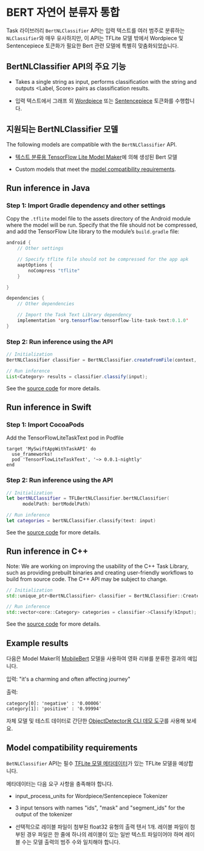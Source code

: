 # BERT 자연어 분류자 통합

Task 라이브러리 `BertNLClassifier` API는 입력 텍스트를 여러 범주로 분류하는 `NLClassifier`와 매우 유사하지만, 이 API는 TFLite 모델 밖에서 Wordpiece 및 Sentencepiece 토큰화가 필요한 Bert 관련 모델에 특별히 맞춤화되었습니다.

## BertNLClassifier API의 주요 기능

- Takes a single string as input, performs classification with the string and outputs &lt;Label, Score&gt; pairs as classification results.

- 입력 텍스트에서 그래프 외 [Wordpiece](https://github.com/tensorflow/tflite-support/blob/master/tensorflow_lite_support/cc/text/tokenizers/bert_tokenizer.h) 또는 [Sentencepiece](https://github.com/tensorflow/tflite-support/blob/master/tensorflow_lite_support/cc/text/tokenizers/sentencepiece_tokenizer.h) 토큰화를 수행합니다.

## 지원되는 BertNLClassifier 모델

The following models are compatible with the `BertNLClassifier` API.

- [텍스트 분류용 TensorFlow Lite Model Maker](https://www.tensorflow.org/lite/tutorials/model_maker_text_classification)에 의해 생성된 Bert 모델

- Custom models that meet the [model compatibility requirements](#model-compatibility-requirements).

## Run inference in Java

### Step 1: Import Gradle dependency and other settings

Copy the `.tflite` model file to the assets directory of the Android module where the model will be run. Specify that the file should not be compressed, and add the TensorFlow Lite library to the module’s `build.gradle` file:

```java
android {
    // Other settings

    // Specify tflite file should not be compressed for the app apk
    aaptOptions {
        noCompress "tflite"
    }

}

dependencies {
    // Other dependencies

    // Import the Task Text Library dependency
    implementation 'org.tensorflow:tensorflow-lite-task-text:0.1.0'
}
```

### Step 2: Run inference using the API

```java
// Initialization
BertNLClassifier classifier = BertNLClassifier.createFromFile(context, modelFile);

// Run inference
List<Category> results = classifier.classify(input);
```

See the [source code](https://github.com/tensorflow/tflite-support/blob/master/tensorflow_lite_support/java/src/java/org/tensorflow/lite/task/text/nlclassifier/BertNLClassifier.java) for more details.

## Run inference in Swift

### Step 1: Import CocoaPods

Add the TensorFlowLiteTaskText pod in Podfile

```
target 'MySwiftAppWithTaskAPI' do
  use_frameworks!
  pod 'TensorFlowLiteTaskText', '~> 0.0.1-nightly'
end
```

### Step 2: Run inference using the API

```swift
// Initialization
let bertNLClassifier = TFLBertNLClassifier.bertNLClassifier(
      modelPath: bertModelPath)

// Run inference
let categories = bertNLClassifier.classify(text: input)
```

See the [source code](https://github.com/tensorflow/tflite-support/blob/master/tensorflow_lite_support/ios/task/text/nlclassifier/Sources/TFLBertNLClassifier.h) for more details.

## Run inference in C++

Note: We are working on improving the usability of the C++ Task Library, such as providing prebuilt binaries and creating user-friendly workflows to build from source code. The C++ API may be subject to change.

```c++
// Initialization
std::unique_ptr<BertNLClassifier> classifier = BertNLClassifier::CreateFromFile(model_path).value();

// Run inference
std::vector<core::Category> categories = classifier->Classify(kInput);
```

See the [source code](https://github.com/tensorflow/tflite-support/blob/master/tensorflow_lite_support/cc/task/text/nlclassifier/bert_nl_classifier.h) for more details.

## Example results

다음은 Model Maker의 [MobileBert](https://www.tensorflow.org/lite/tutorials/model_maker_text_classification) 모델을 사용하여 영화 리뷰를 분류한 결과의 예입니다.

입력: "it's a charming and often affecting journey"

출력:

```
category[0]: 'negative' : '0.00006'
category[1]: 'positive' : '0.99994'
```

자체 모델 및 테스트 데이터로 간단한 [ObjectDetector용 CLI 데모 도구](https://github.com/tensorflow/tflite-support/blob/master/tensorflow_lite_support/examples/task/text/desktop/README.md#bertnlclassifier)를 사용해 보세요.

## Model compatibility requirements

`BetNLClassifier` API는 필수 [TFLite 모델 메타데이터](../../convert/metadata.md)가 있는 TFLite 모델을 예상합니다.

메타데이터는 다음 요구 사항을 충족해야 합니다.

- input_process_units for Wordpiece/Sentencepiece Tokenizer

- 3 input tensors with names "ids", "mask" and "segment_ids" for the output of the tokenizer

- 선택적으로 레이블 파일이 첨부된 float32 유형의 출력 텐서 1개. 레이블 파일이 첨부된 경우 파일은 한 줄에 하나의 레이블이 있는 일반 텍스트 파일이어야 하며 레이블 수는 모델 출력의 범주 수와 일치해야 합니다.
